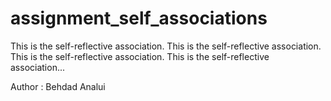 assignment_self_associations
============================

This is the self-reflective association. This is the self-reflective association. This is the self-reflective association. This is the self-reflective association...

Author : Behdad Analui
